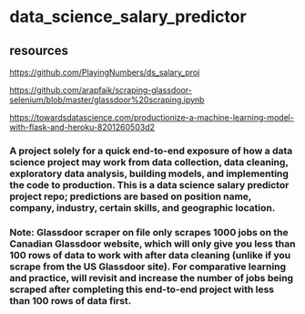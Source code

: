 # data_science_salary_predictor

## resources 
https://github.com/PlayingNumbers/ds_salary_proj

https://github.com/arapfaik/scraping-glassdoor-selenium/blob/master/glassdoor%20scraping.ipynb

https://towardsdatascience.com/productionize-a-machine-learning-model-with-flask-and-heroku-8201260503d2

### A project solely for a quick end-to-end exposure of how a data science project may work from data collection, data cleaning, exploratory data analysis, building models, and implementing the code to production.  This is a data science salary predictor project repo; predictions are based on position name, company, industry, certain skills, and geographic location.  

### Note: Glassdoor scraper on file only scrapes 1000 jobs on the Canadian Glassdoor website, which will only give you less than 100 rows of data to work with after data cleaning (unlike if you scrape from the US Glassdoor site).  For comparative learning and practice, will revisit and increase the number of jobs being scraped after completing this end-to-end project with less than 100 rows of data first.
